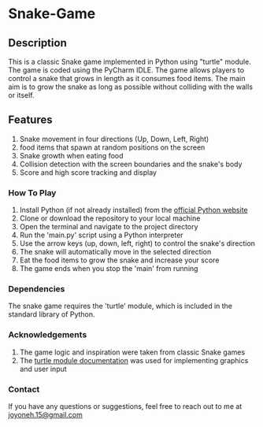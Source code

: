 # Snake-Game

## Description
This is a classic Snake game implemented in Python using "turtle" module. The game is coded using the PyCharm IDLE. The game allows players to control a snake that grows in length as it consumes food items. The main aim is to grow the snake as long as possible without colliding with the walls or itself.

## Features
1. Snake movement in four directions (Up, Down, Left, Right)
2. food items that spawn at random positions on the screen
3. Snake growth when eating food
4. Collision detection with the screen boundaries and the snake's body
5. Score and high score tracking and display

### How To Play
1. Install Python (if not already installed) from the [official Python website](https://www.python.org/downloads/macos/)
2. Clone or download the repository to your local machine
3. Open the terminal and navigate to the project directory
4. Run the 'main.py' script using a Python interpreter
5. Use the arrow keys (up, down, left, right) to control the snake's direction
6. The snake will automatically move in the selected direction
7. Eat the food items to grow the snake and increase your score
8. The game ends when you stop the 'main' from running

### Dependencies
The snake game requires the 'turtle' module, which is included in the standard library of Python. 

### Acknowledgements
1. The game logic and inspiration were taken from classic Snake games
2. The [turtle module documentation](https://docs.python.org/3/library/turtle.html) was used for implementing graphics and user input

### Contact
If you have any questions or suggestions, feel free to reach out to me at [joyoneh.15@gmail.com](https://docs.python.org/3/library/turtle.html)

